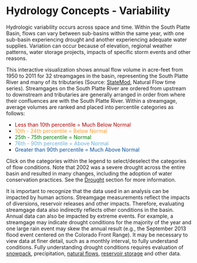Hydrology Concepts - Variability
===============

Hydrologic variability occurs across space and time. Within the South Platte Basin, flows can vary between sub-basins within the same year, with one sub-basin experiencing drought and another experiencing adequate water supplies. Variation can occur because of elevation, regional weather patterns, water storage projects, impacts of specific storm events and other reasons.

This interactive visualization shows annual flow volume in acre-feet from 1950 to 2011 for 32 streamgages in the basin, representing the South Platte River and many of its tributaries (Source: [StateMod](https://www.colorado.gov/pacific/cdss/surface-water-statemod), Natural Flow time series). Streamgages on the South Platte River are ordered from upstream to downstream and tributaries are generally arranged in order from where their confluences are with the South Platte River. Within a streamgage, average volumes are ranked and placed into percentile categories as follows:

- <span style="color:#b30000;">Less than 10th percentile = Much Below Normal</span>
- <span style="color:#fe9929;">10th - 24th percentile = Below Normal</span>
- <span style="color:green;">25th - 75th percentile = Normal</span>
- <span style="color:#6baed6;">76th - 90th percentile = Above Normal</span>
- <span style="color:#08519c;">Greater than 90th percentile = Much Above Normal</span>

Click on the categories within the legend to select/deselect the categories of flow conditions. Note that 2002 was a severe drought across the entire basin and resulted in many changes, including the adoption of water conservation practices. See the [Drought](http://stories.openwaterfoundation.org/co/swsi-story-sp-hydrology/#drought) section for more information.

It is important to recognize that the data used in an analysis can be impacted by human actions. Streamgage measurements reflect the impacts of diversions, reservoir releases and other impacts. Therefore, evaluating streamgage data also indirectly reflects other conditions in the basin. Annual data can also be impacted by extreme events. For example, a streamgage may indicate drought conditions for the majority of the year and one large rain event may skew the annual result (e.g., the September 2013 flood event centered on the Colorado Front Range). It may be necessary to view data at finer detail, such as a monthly interval, to fully understand conditions. Fully understanding drought conditions requires evaluation of [snowpack](http://stories.openwaterfoundation.org/co/swsi-story-sp-hydrology/#storagesnowpack), precipitation, [natural flows](http://stories.openwaterfoundation.org/co/swsi-story-sp-hydrology/#naturalflows), [reservoir storage](http://stories.openwaterfoundation.org/co/swsi-story-sp-hydrology/#storagereservoirs) and other data.